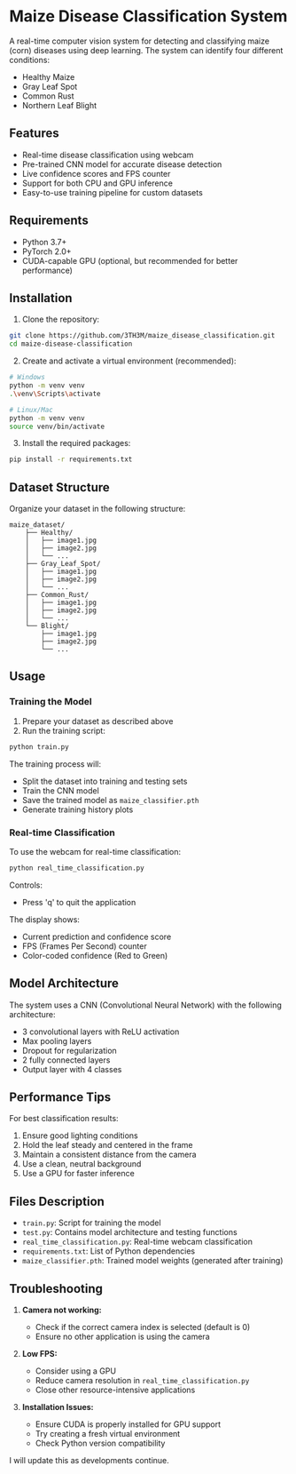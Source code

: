 # Maize Disease Classification System

A real-time computer vision system for detecting and classifying maize (corn) diseases using deep learning. The system can identify four different conditions:
- Healthy Maize
- Gray Leaf Spot
- Common Rust
- Northern Leaf Blight

## Features

- Real-time disease classification using webcam
- Pre-trained CNN model for accurate disease detection
- Live confidence scores and FPS counter
- Support for both CPU and GPU inference
- Easy-to-use training pipeline for custom datasets

## Requirements

- Python 3.7+
- PyTorch 2.0+
- CUDA-capable GPU (optional, but recommended for better performance)

## Installation

1. Clone the repository:
```bash
git clone https://github.com/3TH3M/maize_disease_classification.git
cd maize-disease-classification
```

2. Create and activate a virtual environment (recommended):
```bash
# Windows
python -m venv venv
.\venv\Scripts\activate

# Linux/Mac
python -m venv venv
source venv/bin/activate
```

3. Install the required packages:
```bash
pip install -r requirements.txt
```

## Dataset Structure

Organize your dataset in the following structure:
```
maize_dataset/
    ├── Healthy/
    │   ├── image1.jpg
    │   ├── image2.jpg
    │   └── ...
    ├── Gray_Leaf_Spot/
    │   ├── image1.jpg
    │   ├── image2.jpg
    │   └── ...
    ├── Common_Rust/
    │   ├── image1.jpg
    │   ├── image2.jpg
    │   └── ...
    └── Blight/
        ├── image1.jpg
        ├── image2.jpg
        └── ...
```

## Usage

### Training the Model

1. Prepare your dataset as described above
2. Run the training script:
```bash
python train.py
```

The training process will:
- Split the dataset into training and testing sets
- Train the CNN model
- Save the trained model as `maize_classifier.pth`
- Generate training history plots

### Real-time Classification

To use the webcam for real-time classification:
```bash
python real_time_classification.py
```

Controls:
- Press 'q' to quit the application

The display shows:
- Current prediction and confidence score
- FPS (Frames Per Second) counter
- Color-coded confidence (Red to Green)

## Model Architecture

The system uses a CNN (Convolutional Neural Network) with the following architecture:
- 3 convolutional layers with ReLU activation
- Max pooling layers
- Dropout for regularization
- 2 fully connected layers
- Output layer with 4 classes

## Performance Tips

For best classification results:
1. Ensure good lighting conditions
2. Hold the leaf steady and centered in the frame
3. Maintain a consistent distance from the camera
4. Use a clean, neutral background
5. Use a GPU for faster inference

## Files Description

- `train.py`: Script for training the model
- `test.py`: Contains model architecture and testing functions
- `real_time_classification.py`: Real-time webcam classification
- `requirements.txt`: List of Python dependencies
- `maize_classifier.pth`: Trained model weights (generated after training)

## Troubleshooting

1. **Camera not working:**
   - Check if the correct camera index is selected (default is 0)
   - Ensure no other application is using the camera

2. **Low FPS:**
   - Consider using a GPU
   - Reduce camera resolution in `real_time_classification.py`
   - Close other resource-intensive applications

3. **Installation Issues:**
   - Ensure CUDA is properly installed for GPU support
   - Try creating a fresh virtual environment
   - Check Python version compatibility

I will update this as developments continue.
